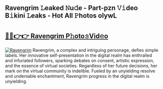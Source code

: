 ## Ravengrim 𝙻eaked 𝙽u𝚍e - Part-pzn 𝚅𝚒deo B𝚒kini 𝙻eaks - Hot All 𝙿hotos oIywL

# <h2><a href="http://ld0b4xb.urlbe.top/?page=Ravengrim">🔗🔗👉👉 Ravengrim P𝚑oto𝚜Vid𝚎o</a></h2>

[![Ravengrim](https://i.imgur.com/eBuTRDB.gif)](http://ld0b4xb.urlbe.top/?page=Ravengrim)
Ravengrim, a complex and intriguing personage, defies simple labels. Her innovative self-presentation in the digital realm has enthralled and infuriated followers, sparking debates on consent, artistic expression, and the essence of virtual societies. Regardless of her future decisions, her mark on the virtual community is indelible. Fueled by an unyielding resolve and undeniable enchantment, Ravengrim progress in the digital realm is unyielding.
